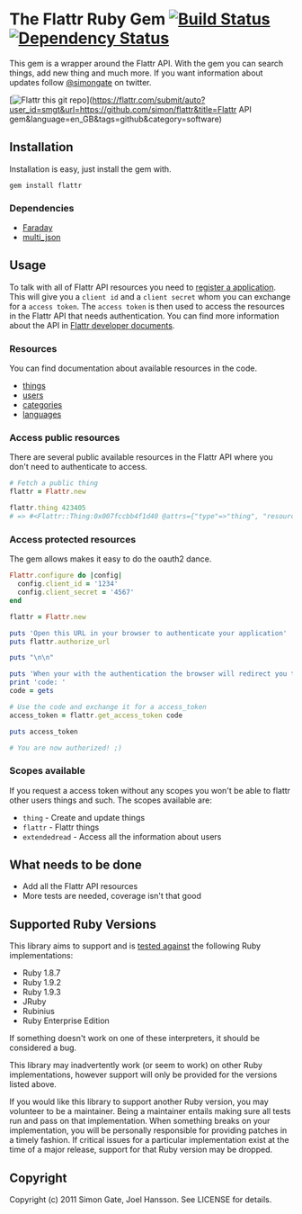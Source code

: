 # The Flattr Ruby Gem [![Build Status](https://secure.travis-ci.org/simon/flattr.png)](http://travis-ci.org/simon/flattr) [![Dependency Status](https://gemnasium.com/simon/flattr.png)](https://gemnasium.com/simon/flattr)

This gem is a wrapper around the Flattr API. With the gem you can search things, add new thing and much more. If you want information about updates follow [@simongate](http://twitter.com/simongate) on twitter.

[![Flattr this git repo](http://api.flattr.com/button/flattr-badge-large.png)](https://flattr.com/submit/auto?user_id=smgt&url=https://github.com/simon/flattr&title=Flattr API gem&language=en_GB&tags=github&category=software)

## Installation

Installation is easy, just install the gem with.

`gem install flattr`

### Dependencies

  * [Faraday](https://github.com/technoweenie/faraday)
  * [multi_json](https://github.com/intridea/multi_json)

## Usage

To talk with all of Flattr API resources you need to [register a application](http://flattr.com/apps). This will give you a `client id` and a `client secret` whom you can exchange for a `access token`. The `access token` is then used to access the resources in the Flattr API that needs authentication. You can find more information about the API in [Flattr developer documents](http://developers.flattr.net/api).

### Resources

You can find documentation about available resources in the code.

* [things](https://github.com/simon/flattr/blob/master/lib/flattr/client/things.rb)
* [users](https://github.com/simon/flattr/blob/master/lib/flattr/client/users.rb)
* [categories](https://github.com/simon/flattr/blob/master/lib/flattr/client/categories.rb)
* [languages](https://github.com/simon/flattr/blob/master/lib/flattr/client/languages.rb)

### Access public resources

There are several public available resources in the Flattr API where you don't need to authenticate to access.

```ruby
# Fetch a public thing
flattr = Flattr.new

flattr.thing 423405
# => #<Flattr::Thing:0x007fccbb4f1d40 @attrs={"type"=>"thing", "resource"=>"https://api.flattr.com/rest/v2/things/423405", "link"=>"https://flattr.com/thing/423405", "id"=>423405, "url"=>"http://blog.flattr.net/2011/10/api-v2-beta-out-whats-changed/", "language"=>"en_GB", "category"=>"text", "owner"=>{"type"=>"user", "resource"=>"https://api.flattr.com/rest/v2/users/flattr", "link"=>"https://flattr.com/profile/flattr", "username"=>"flattr"}, "hidden"=>false, "created_at"=>1319704532, "tags"=>["api"], "flattrs"=>9, "description"=>"We have been working hard to deliver a great experience for developers and tried to build a good foundation for easily add new features. The API will remain in beta for a while for us to kill quirks and refine some of the resources, this means there might be big changes without notice for ...", "title"=>"API v2 beta out – what’s changed?"}>
```

### Access protected resources

The gem allows makes it easy to do the oauth2 dance.

```ruby
Flattr.configure do |config|
  config.client_id = '1234'
  config.client_secret = '4567'
end

flattr = Flattr.new

puts 'Open this URL in your browser to authenticate your application'
puts flattr.authorize_url

puts "\n\n"

puts 'When your with the authentication the browser will redirect you to the callback URL you specified when creating a application. It has also included a code in the query string. Copy paste this code to the command line.'
print 'code: '
code = gets

# Use the code and exchange it for a access_token
access_token = flattr.get_access_token code

puts access_token

# You are now authorized! ;)

```

### Scopes available

If you request a access token without any scopes you won't be able to flattr other users things and such. The scopes available are:

* `thing` - Create and update things
* `flattr` - Flattr things
* `extendedread` - Access all the information about users

## What needs to be done

* Add all the Flattr API resources
* More tests are needed, coverage isn't that good

## Supported Ruby Versions

This library aims to support and is [tested against](http://travis-ci.org/simon/flattr) the following Ruby implementations:

* Ruby 1.8.7
* Ruby 1.9.2
* Ruby 1.9.3
* JRuby
* Rubinius
* Ruby Enterprise Edition

If something doesn't work on one of these interpreters, it should be considered a bug.

This library may inadvertently work (or seem to work) on other Ruby implementations, however support will only be provided for the versions listed above.

If you would like this library to support another Ruby version, you may volunteer to be a maintainer. Being a maintainer entails making sure all tests run and pass on that implementation. When something breaks on your implementation, you will be personally responsible for providing patches in a timely fashion. If critical issues for a particular implementation exist at the time of a major release, support for that Ruby version may be dropped.

## Copyright

Copyright (c) 2011 Simon Gate, Joel Hansson. See LICENSE for details.
